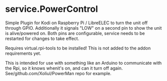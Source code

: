 # service.PowerControl

Simple Plugin for Kodi on Raspberry Pi / LibreELEC to turn the unit off through GPIO. Additionally it signals "LOW" on a second pin to show the unit is alive/powered on. Both pins are configurable, service needs to be restarted for changes to take effect.

Requires virtual.rpi-tools to be installed! This is not added to the addon requirements yet.

This is intended for use with something like an Arduino to communicate with the Rpi, so it knows whenit's on, and can it turn off again. See/github.com/Xoliul/PowerMan repo for example.
